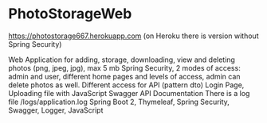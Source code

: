 # PhotoStorageWeb
https://photostorage667.herokuapp.com (on Heroku there is version without Spring Security)

Web Application for adding, storage, downloading, view and deleting photos (png, jpeg, jpg), max 5 mb
Spring Security, 2 modes of access: admin and user, different home pages and levels of access, admin can delete photos as well. Different access for API 
(pattern dto)
Login Page, Uploading file with JavaScript
Swagger API Documentation
There is a log file /logs/application.log
Spring Boot 2, Thymeleaf, Spring Security, Swagger, Logger, JavaScript
